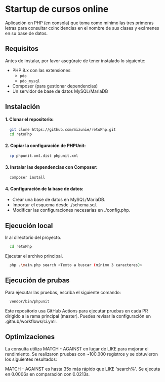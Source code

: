 
# Startup de cursos online

Aplicación en PHP (en consola) que toma como mínimo las tres primeras letras para consultar coincidencias en el nombre de sus clases y exámenes en su base de datos.


## Requisitos

Antes de instalar, por favor asegúrate de tener instalado lo siguiente:

- PHP 8.x con las extensiones:
  - `pdo`
  - `pdo_mysql`
- Composer (para gestionar dependencias)
- Un servidor de base de datos MySQL/MariaDB


## Instalación

#### 1. Clonar el repositorio:

```bash
  git clone https://github.com/mizunie/retoPhp.git
  cd retoPhp
```

#### 2. Copiar la configuración de PHPUnit:

```bash
  cp phpunit.xml.dist phpunit.xml
```

#### 3. Instalar las dependencias con Composer:

```bash
  composer install
```

#### 4. Configuración de la base de datos:

- Crear una base de datos en MySQL/MariaDB.
- Importar el esquema desde ./schema.sql.
- Modificar las configuraciones necesarias en ./config.php.

## Ejecución local

Ir al directorio del proyecto.

```bash
  cd retoPhp
```

Ejecutar el archivo principal.

```bash
  php .\main.php search <Texto a buscar (mínimo 3 caracteres)>
```

## Ejecución de prubas

Para ejecutar las pruebas, escriba el siguiente comando:

```bash
  vendor/bin/phpunit
```

Este repositorio usa GitHub Actions para ejecutar pruebas en cada PR dirigido a la rama principal (master).
Puedes revisar la configuración en .github/workflows/ci.yml.

## Optimizaciones

La consulta utiliza MATCH - AGAINST en lugar de LIKE para mejorar el rendimiento.
Se realizaron pruebas con ~100.000 registros y se obtuvieron los siguientes resultados:

MATCH - AGAINST es hasta 35x más rápido que LIKE 'search%'.
Se ejecuta en 0.0006s en comparación con 0.0213s.